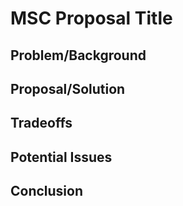 # MSC Proposal Title

## Problem/Background

## Proposal/Solution

## Tradeoffs

## Potential Issues

## Conclusion

